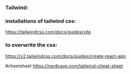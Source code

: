 ### Tailwind:


### installations of tailwind css:
https://tailwindcss.com/docs/guides/vite

### to overwrite the css:
https://v2.tailwindcss.com/docs/guides/create-react-app


#cheetsheet
https://nerdcave.com/tailwind-cheat-sheet